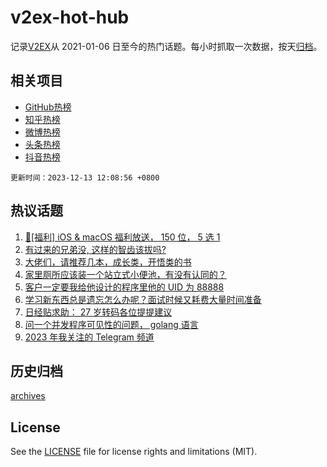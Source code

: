 # v2ex-hot-hub

 记录[V2EX](https://www.v2ex.com/)从 2021-01-06 日至今的热门话题。每小时抓取一次数据，按天[归档](archives)。
 
 ## 相关项目

- [GitHub热榜](https://github.com/lonnyzhang423/github-hot-hub)
- [知乎热榜](https://github.com/lonnyzhang423/zhihu-hot-hub)
- [微博热榜](https://github.com/lonnyzhang423/weibo-hot-hub)
- [头条热榜](https://github.com/lonnyzhang423/toutiao-hot-hub)
- [抖音热榜](https://github.com/lonnyzhang423/douyin-hot-hub)


 `更新时间：2023-12-13 12:08:56 +0800`

## 热议话题

1. [🎉[福利] iOS & macOS 福利放送， 150 位， 5 选 1](https://www.v2ex.com/t/999774)
1. [有过来的兄弟没, 这样的智齿该拔吗?](https://www.v2ex.com/t/999658)
1. [大佬们，请推荐几本，成长类，开悟类的书](https://www.v2ex.com/t/999664)
1. [家里厕所应该装一个站立式小便池，有没有认同的？](https://www.v2ex.com/t/999785)
1. [客户一定要我给他设计的程序里他的 UID 为 88888](https://www.v2ex.com/t/999917)
1. [学习新东西总是遗忘怎么办呢？面试时候又耗费大量时间准备](https://www.v2ex.com/t/999853)
1. [日经贴求助： 27 岁转码各位提提建议](https://www.v2ex.com/t/999677)
1. [问一个并发程序可见性的问题， golang 语言](https://www.v2ex.com/t/999936)
1. [2023 年我关注的 Telegram 频道](https://www.v2ex.com/t/999882)

## 历史归档

[archives](archives)

## License

See the [LICENSE](LICENSE) file for license rights and limitations (MIT).
